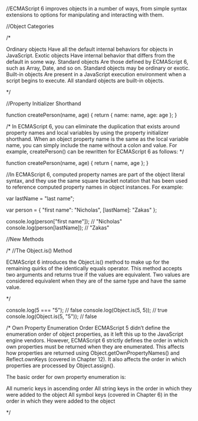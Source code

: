 //ECMAScript 6 improves objects in a number of ways, from simple syntax extensions to options for manipulating and interacting with them.

//Object Categories

/*

Ordinary objects Have all the default internal behaviors for objects in JavaScript.
Exotic objects Have internal behavior that differs from the default in some way.
Standard objects Are those defined by ECMAScript 6, such as Array, Date, and so on. Standard objects may be ordinary or exotic.
Built-in objects Are present in a JavaScript execution environment when a script begins to execute. All standard objects are built-in objects.

*/

//Property Initializer Shorthand

function createPerson(name, age) {
    return {
        name: name,
        age: age
    };
}

/*
In ECMAScript 6, you can eliminate the duplication that exists around property names and local variables by using the property initializer shorthand. When an object property name is the same as the local variable name, you can simply include the name without a colon and value. For example, createPerson() can be rewritten for ECMAScript 6 as follows:
*/

function createPerson(name, age) {
    return {
        name,
        age
    };
}

//In ECMAScript 6, computed property names are part of the object literal syntax, and they use the same square bracket notation that has been used to reference computed property names in object instances. For example:

var lastName = "last name";

var person = {
    "first name": "Nicholas",
    [lastName]: "Zakas"
};

console.log(person["first name"]);      // "Nicholas"
console.log(person[lastName]);          // "Zakas"

//New Methods

/*
//The Object.is() Method

ECMAScript 6 introduces the Object.is() method to make up for the remaining quirks of the identically equals operator. This method accepts two arguments and returns true if the values are equivalent. Two values are considered equivalent when they are of the same type and have the same value. 

*/

console.log(5 === "5");             // false
console.log(Object.is(5, 5));       // true
console.log(Object.is(5, "5"));     // false

/*
Own Property Enumeration Order
ECMAScript 5 didn’t define the enumeration order of object properties, as it left this up to the JavaScript engine vendors. However, ECMAScript 6 strictly defines the order in which own properties must be returned when they are enumerated. This affects how properties are returned using Object.getOwnPropertyNames() and Reflect.ownKeys (covered in Chapter 12). It also affects the order in which properties are processed by Object.assign().

The basic order for own property enumeration is:

All numeric keys in ascending order
All string keys in the order in which they were added to the object
All symbol keys (covered in Chapter 6) in the order in which they were added to the object

*/

